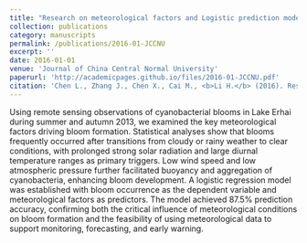 ```yaml
---
title: "Research on meteorological factors and Logistic prediction model of cyanobacterial blooms in Erhai Lake"
collection: publications
category: manuscripts
permalink: /publications/2016-01-JCCNU
excerpt: ''
date: 2016-01-01
venue: 'Journal of China Central Normal University'
paperurl: 'http://academicpages.github.io/files/2016-01-JCCNU.pdf'
citation: 'Chen L., Zhang J., Chen X., Cai M., <b>Li H.</b> (2016). Research on meteorological factors and Logistic prediction model of cyanobacterial blooms in Erhai Lake. <i>Journal of China Central Normal University</i>. 50(4):606-611. (In Chinese)'
---
```


Using remote sensing observations of cyanobacterial blooms in Lake Erhai during summer and autumn 2013, we examined the key meteorological factors driving bloom formation. Statistical analyses show that blooms frequently occurred after transitions from cloudy or rainy weather to clear conditions, with prolonged strong solar radiation and large diurnal temperature ranges as primary triggers. Low wind speed and low atmospheric pressure further facilitated buoyancy and aggregation of cyanobacteria, enhancing bloom development. A logistic regression model was established with bloom occurrence as the dependent variable and meteorological factors as predictors. The model achieved 87.5% prediction accuracy, confirming both the critical influence of meteorological conditions on bloom formation and the feasibility of using meteorological data to support monitoring, forecasting, and early warning.